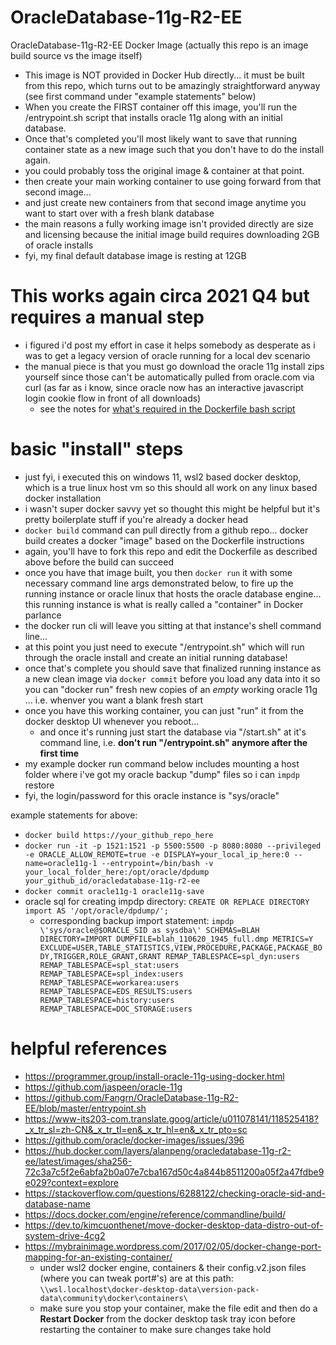 # OracleDatabase-11g-R2-EE
OracleDatabase-11g-R2-EE Docker Image (actually this repo is an image build source vs the image itself)

- This image is NOT provided in Docker Hub directly... it must be built from this repo, which turns out to be amazingly straightforward anyway (see first command under "example statements" below)
- When you create the FIRST container off this image, you'll run the /entrypoint.sh script that installs oracle 11g along with an initial database.
- Once that's completed you'll most likely want to save that running container state as a new image such that you don't have to do the install again.
- you could probably toss the original image & container at that point.
- then create your main working container to use going forward from that second image...
- and just create new containers from that second image anytime you want to start over with a fresh blank database
- the main reasons a fully working image isn't provided directly are size and licensing because the initial image build requires downloading 2GB of oracle installs
- fyi, my final default database image is resting at 12GB

# This works again circa 2021 Q4 but requires a manual step
- i figured i'd post my effort in case it helps somebody as desperate as i was to get a legacy version of oracle running for a local dev scenario
- the manual piece is that you must go download the oracle 11g install zips yourself since those can't be automatically pulled from oracle.com via curl (as far as i know, since oracle now has an interactive javascript login cookie flow in front of all downloads)
  - see the notes for [what's required in the Dockerfile bash script](https://github.com/Beej126/OracleDatabase-11g-R2-EE/blob/ee9c5954973c0abebf5956aaf93088b3eef380af/Dockerfile#L32)

# basic "install" steps
- just fyi, i executed this on windows 11, wsl2 based docker desktop, which is a true linux host vm so this should all work on any linux based docker installation
- i wasn't super docker savvy yet so thought this might be helpful but it's pretty boilerplate stuff if you're already a docker head
- `docker build` command can pull directly from a github repo... docker build creates a docker "image" based on the Dockerfile instructions
- again, you'll have to fork this repo and edit the Dockerfile as described above before the build can succeed
- once you have that image built, you then `docker run` it with some necessary command line args demonstrated below, to fire up the running instance or oracle linux that hosts the oracle database engine... this running instance is what is really called a "container" in Docker parlance
- the docker run cli will leave you sitting at that instance's shell command line...
- at this point you just need to execute "/entrypoint.sh" which will run through the oracle install and create an initial running database!
- once that's complete you should save that finalized running instance as a new clean image via `docker commit` before you load any data into it so you can "docker run" fresh new copies of an *empty* working oracle 11g ... i.e. whenver you want a blank fresh start
- once you have this working container, you can just "run" it from the docker desktop UI whenever you reboot...
  - and once it's running just start the database via "/start.sh" at it's command line, i.e. **don't run "/entrypoint.sh" anymore after the first time**
- my example docker run command below includes mounting a host folder where i've got my oracle backup "dump" files so i can `impdp` restore 
- fyi, the login/password for this oracle instance is "sys/oracle"

example statements for above:
- `docker build https://your_github_repo_here`
- `docker run -it -p 1521:1521 -p 5500:5500 -p 8080:8080 --privileged -e ORACLE_ALLOW_REMOTE=true -e DISPLAY=your_local_ip_here:0 --name=oracle11g-1 --entrypoint=/bin/bash -v your_local_folder_here:/opt/oracle/dpdump your_github_id/oracledatabase-11g-r2-ee`
- `docker commit oracle11g-1 oracle11g-save`
- oracle sql for creating impdp directory: `CREATE OR REPLACE DIRECTORY import AS '/opt/oracle/dpdump/';`
  - corresponding backup import statement: `impdp \'sys/oracle@$ORACLE_SID as sysdba\' SCHEMAS=BLAH DIRECTORY=IMPORT DUMPFILE=blah_110620_1945_full.dmp METRICS=Y EXCLUDE=USER,TABLE_STATISTICS,VIEW,PROCEDURE,PACKAGE,PACKAGE_BODY,TRIGGER,ROLE_GRANT,GRANT REMAP_TABLESPACE=spl_dyn:users REMAP_TABLESPACE=spl_stat:users REMAP_TABLESPACE=spl_index:users REMAP_TABLESPACE=workarea:users REMAP_TABLESPACE=EDS_RESULTS:users REMAP_TABLESPACE=history:users REMAP_TABLESPACE=DOC_STORAGE:users`

# helpful references
- https://programmer.group/install-oracle-11g-using-docker.html
- https://github.com/jaspeen/oracle-11g
- https://github.com/Fangrn/OracleDatabase-11g-R2-EE/blob/master/entrypoint.sh
- https://www-its203-com.translate.goog/article/u011078141/118525418?_x_tr_sl=zh-CN&_x_tr_tl=en&_x_tr_hl=en&_x_tr_pto=sc
- https://github.com/oracle/docker-images/issues/396
- https://hub.docker.com/layers/alanpeng/oracledatabase-11g-r2-ee/latest/images/sha256-72c3a7c5f2e6abfa2b0a07e7cba167d50c4a844b8511200a05f2a47fdbe9e029?context=explore
- https://stackoverflow.com/questions/6288122/checking-oracle-sid-and-database-name
- https://docs.docker.com/engine/reference/commandline/build/
- https://dev.to/kimcuonthenet/move-docker-desktop-data-distro-out-of-system-drive-4cg2
- https://mybrainimage.wordpress.com/2017/02/05/docker-change-port-mapping-for-an-existing-container/
  - under wsl2 docker engine, containers & their config.v2.json files (where you can tweak port#'s) are at this path: `\\wsl.localhost\docker-desktop-data\version-pack-data\community\docker\containers\`
  - make sure you stop your container, make the file edit and then do a **Restart Docker** from the docker desktop task tray icon before restarting the container to make sure changes take hold
